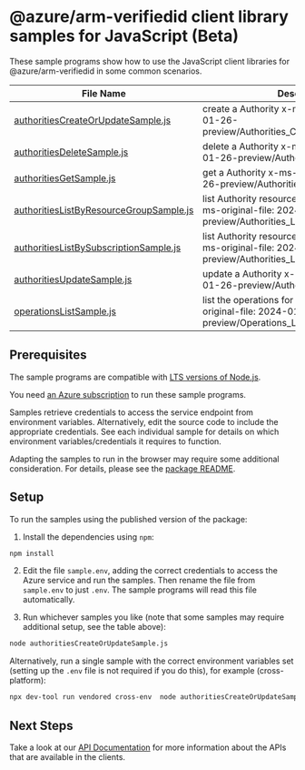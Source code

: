 # @azure/arm-verifiedid client library samples for JavaScript (Beta)

These sample programs show how to use the JavaScript client libraries for @azure/arm-verifiedid in some common scenarios.

| **File Name**                                                                   | **Description**                                                                                                        |
| ------------------------------------------------------------------------------- | ---------------------------------------------------------------------------------------------------------------------- |
| [authoritiesCreateOrUpdateSample.js][authoritiescreateorupdatesample]           | create a Authority x-ms-original-file: 2024-01-26-preview/Authorities_CreateOrUpdate.json                              |
| [authoritiesDeleteSample.js][authoritiesdeletesample]                           | delete a Authority x-ms-original-file: 2024-01-26-preview/Authorities_Delete.json                                      |
| [authoritiesGetSample.js][authoritiesgetsample]                                 | get a Authority x-ms-original-file: 2024-01-26-preview/Authorities_Get.json                                            |
| [authoritiesListByResourceGroupSample.js][authoritieslistbyresourcegroupsample] | list Authority resources by resource group x-ms-original-file: 2024-01-26-preview/Authorities_ListByResourceGroup.json |
| [authoritiesListBySubscriptionSample.js][authoritieslistbysubscriptionsample]   | list Authority resources by subscription ID x-ms-original-file: 2024-01-26-preview/Authorities_ListBySubscription.json |
| [authoritiesUpdateSample.js][authoritiesupdatesample]                           | update a Authority x-ms-original-file: 2024-01-26-preview/Authorities_Update.json                                      |
| [operationsListSample.js][operationslistsample]                                 | list the operations for the provider x-ms-original-file: 2024-01-26-preview/Operations_List.json                       |

## Prerequisites

The sample programs are compatible with [LTS versions of Node.js](https://github.com/nodejs/release#release-schedule).

You need [an Azure subscription][freesub] to run these sample programs.

Samples retrieve credentials to access the service endpoint from environment variables. Alternatively, edit the source code to include the appropriate credentials. See each individual sample for details on which environment variables/credentials it requires to function.

Adapting the samples to run in the browser may require some additional consideration. For details, please see the [package README][package].

## Setup

To run the samples using the published version of the package:

1. Install the dependencies using `npm`:

```bash
npm install
```

2. Edit the file `sample.env`, adding the correct credentials to access the Azure service and run the samples. Then rename the file from `sample.env` to just `.env`. The sample programs will read this file automatically.

3. Run whichever samples you like (note that some samples may require additional setup, see the table above):

```bash
node authoritiesCreateOrUpdateSample.js
```

Alternatively, run a single sample with the correct environment variables set (setting up the `.env` file is not required if you do this), for example (cross-platform):

```bash
npx dev-tool run vendored cross-env  node authoritiesCreateOrUpdateSample.js
```

## Next Steps

Take a look at our [API Documentation][apiref] for more information about the APIs that are available in the clients.

[authoritiescreateorupdatesample]: https://github.com/Azure/azure-sdk-for-js/blob/main/sdk/verifiedid/arm-verifiedid/samples/v1-beta/javascript/authoritiesCreateOrUpdateSample.js
[authoritiesdeletesample]: https://github.com/Azure/azure-sdk-for-js/blob/main/sdk/verifiedid/arm-verifiedid/samples/v1-beta/javascript/authoritiesDeleteSample.js
[authoritiesgetsample]: https://github.com/Azure/azure-sdk-for-js/blob/main/sdk/verifiedid/arm-verifiedid/samples/v1-beta/javascript/authoritiesGetSample.js
[authoritieslistbyresourcegroupsample]: https://github.com/Azure/azure-sdk-for-js/blob/main/sdk/verifiedid/arm-verifiedid/samples/v1-beta/javascript/authoritiesListByResourceGroupSample.js
[authoritieslistbysubscriptionsample]: https://github.com/Azure/azure-sdk-for-js/blob/main/sdk/verifiedid/arm-verifiedid/samples/v1-beta/javascript/authoritiesListBySubscriptionSample.js
[authoritiesupdatesample]: https://github.com/Azure/azure-sdk-for-js/blob/main/sdk/verifiedid/arm-verifiedid/samples/v1-beta/javascript/authoritiesUpdateSample.js
[operationslistsample]: https://github.com/Azure/azure-sdk-for-js/blob/main/sdk/verifiedid/arm-verifiedid/samples/v1-beta/javascript/operationsListSample.js
[apiref]: https://learn.microsoft.com/javascript/api/@azure/arm-verifiedid?view=azure-node-preview
[freesub]: https://azure.microsoft.com/free/
[package]: https://github.com/Azure/azure-sdk-for-js/tree/main/sdk/verifiedid/arm-verifiedid/README.md
